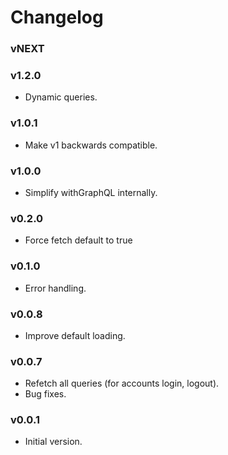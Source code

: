 # Changelog

### vNEXT

### v1.2.0

- Dynamic queries.

### v1.0.1

- Make v1 backwards compatible.

### v1.0.0

- Simplify withGraphQL internally.

### v0.2.0

- Force fetch default to true

### v0.1.0

- Error handling.

### v0.0.8

- Improve default loading.

### v0.0.7

- Refetch all queries (for accounts login, logout).
- Bug fixes.

### v0.0.1

- Initial version.
